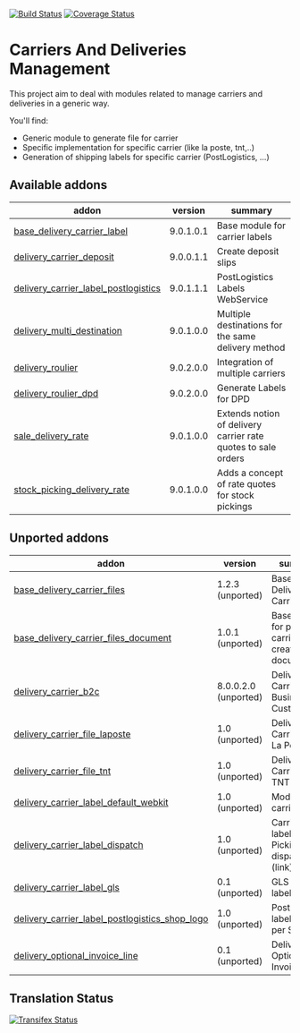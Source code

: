 [![Build Status](https://travis-ci.org/OCA/delivery-carrier.svg?branch=9.0)](https://travis-ci.org/OCA/delivery-carrier)
[![Coverage Status](https://coveralls.io/repos/OCA/delivery-carrier/badge.svg?branch=9.0)](https://coveralls.io/r/OCA/delivery-carrier?branch=9.0)

Carriers And Deliveries Management
==================================

This project aim to deal with modules related to manage carriers and deliveries in a generic way.

You'll find:

 - Generic module to generate file for carrier
 - Specific implementation for specific carrier (like la poste, tnt,..)
 - Generation of shipping labels for specific carrier (PostLogistics, ...)

[//]: # (addons)

Available addons
----------------
addon | version | summary
--- | --- | ---
[base_delivery_carrier_label](base_delivery_carrier_label/) | 9.0.1.0.1 | Base module for carrier labels
[delivery_carrier_deposit](delivery_carrier_deposit/) | 9.0.0.1.1 | Create deposit slips
[delivery_carrier_label_postlogistics](delivery_carrier_label_postlogistics/) | 9.0.1.1.1 | PostLogistics Labels WebService
[delivery_multi_destination](delivery_multi_destination/) | 9.0.1.0.0 | Multiple destinations for the same delivery method
[delivery_roulier](delivery_roulier/) | 9.0.2.0.0 | Integration of multiple carriers
[delivery_roulier_dpd](delivery_roulier_dpd/) | 9.0.2.0.0 | Generate Labels for DPD
[sale_delivery_rate](sale_delivery_rate/) | 9.0.1.0.0 | Extends notion of delivery carrier rate quotes to sale orders
[stock_picking_delivery_rate](stock_picking_delivery_rate/) | 9.0.1.0.0 | Adds a concept of rate quotes for stock pickings


Unported addons
---------------
addon | version | summary
--- | --- | ---
[base_delivery_carrier_files](base_delivery_carrier_files/) | 1.2.3 (unported) | Base Delivery Carrier Files
[base_delivery_carrier_files_document](base_delivery_carrier_files_document/) | 1.0.1 (unported) | Base module for picking carrier files creation for document
[delivery_carrier_b2c](delivery_carrier_b2c/) | 8.0.0.2.0 (unported) | Delivery Carrier Business To Customer
[delivery_carrier_file_laposte](delivery_carrier_file_laposte/) | 1.0 (unported) | Delivery Carrier File: La Poste
[delivery_carrier_file_tnt](delivery_carrier_file_tnt/) | 1.0 (unported) | Delivery Carrier File: TNT
[delivery_carrier_label_default_webkit](delivery_carrier_label_default_webkit/) | 1.0 (unported) | Module for carrier labels
[delivery_carrier_label_dispatch](delivery_carrier_label_dispatch/) | 1.0 (unported) | Carrier labels - Picking dispatch (link)
[delivery_carrier_label_gls](delivery_carrier_label_gls/) | 0.1 (unported) | GLS carrier label printing
[delivery_carrier_label_postlogistics_shop_logo](delivery_carrier_label_postlogistics_shop_logo/) | 1.0 (unported) | PostLogistics labels - logo per Shop
[delivery_optional_invoice_line](delivery_optional_invoice_line/) | 0.1 (unported) | Delivery Optional Invoice Line

[//]: # (end addons)

Translation Status
------------------
[![Transifex Status](https://www.transifex.com/projects/p/OCA-carrier-delivery-9-0/chart/image_png)](https://www.transifex.com/projects/p/OCA-carrier-delivery-9-0)
